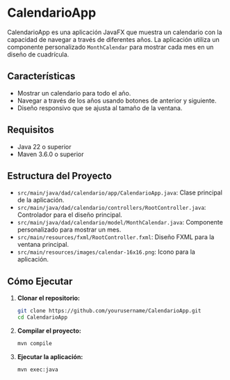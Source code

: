# CalendarioApp

CalendarioApp es una aplicación JavaFX que muestra un calendario con la capacidad de navegar a través de diferentes años. La aplicación utiliza un componente personalizado `MonthCalendar` para mostrar cada mes en un diseño de cuadrícula.

## Características

- Mostrar un calendario para todo el año.
- Navegar a través de los años usando botones de anterior y siguiente.
- Diseño responsivo que se ajusta al tamaño de la ventana.

## Requisitos

- Java 22 o superior
- Maven 3.6.0 o superior

## Estructura del Proyecto

- `src/main/java/dad/calendario/app/CalendarioApp.java`: Clase principal de la aplicación.
- `src/main/java/dad/calendario/controllers/RootController.java`: Controlador para el diseño principal.
- `src/main/java/dad/calendario/model/MonthCalendar.java`: Componente personalizado para mostrar un mes.
- `src/main/resources/fxml/RootController.fxml`: Diseño FXML para la ventana principal.
- `src/main/resources/images/calendar-16x16.png`: Icono para la aplicación.

## Cómo Ejecutar

1. **Clonar el repositorio:**

    ```sh
    git clone https://github.com/yourusername/CalendarioApp.git
    cd CalendarioApp
    ```

2. **Compilar el proyecto:**

    ```sh
    mvn compile
    ```

3. **Ejecutar la aplicación:**

    ```sh
    mvn exec:java
    ```
